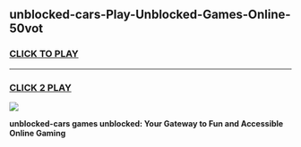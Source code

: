 
## unblocked-cars-Play-Unblocked-Games-Online-50vot
<h3>
<a href="https://premium76.site?title=unblocked-cars&ref=25A">CLICK TO PLAY</a></h3>
<hr>

<h3>
<a href="https://premium76.site?title=unblocked-cars&ref=25A">CLICK 2 PLAY</a>
  
</h3>

<a href="https://premium76.site?title=unblocked-cars&ref=25A"><img src="https://clearcache.store/games.png"></a>


**unblocked-cars games unblocked: Your Gateway to Fun and Accessible Online Gaming**
